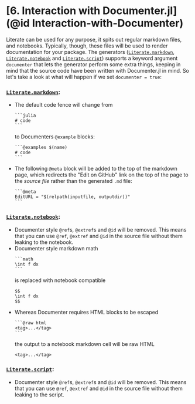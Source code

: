 # [**6.** Interaction with Documenter.jl](@id Interaction-with-Documenter)

Literate can be used for any purpose, it spits out regular markdown files,
and notebooks. Typically, though, these files will be used to render documentation
for your package. The generators ([`Literate.markdown`](@ref), [`Literate.notebook`](@ref)
and [`Literate.script`](@ref)) supports a keyword argument `documenter` that lets
the generator perform some extra things, keeping in mind that the source code have been
written with Documenter.jl in mind. So let's take a look at what will happen
if we set `documenter = true`:

### [`Literate.markdown`](@ref):
- The default code fence will change from
  ````
  ```julia
  # code
  ```
  ````
  to Documenters `@example` blocks:
  ````
  ```@examples $(name)
  # code
  ```
  ````
- The following `@meta` block will be added to the top of the markdown page,
  which redirects the "Edit on GitHub" link on the top of the page to the
  *source file* rather than the generated `.md` file:
  ````
  ```@meta
  EditURL = "$(relpath(inputfile, outputdir))"
  ```
  ````

### [`Literate.notebook`](@ref):
- Documenter style `@ref`s, `@extref`s and `@id` will be removed. This means that you can use
  `@ref`, `@extref` and `@id` in the source file without them leaking to the notebook.
- Documenter style markdown math
  ````
  ```math
  \int f dx
  ```
  ````
  is replaced with notebook compatible
  ```
  $$
  \int f dx
  $$
  ```
- Whereas Documenter requires HTML blocks to be escaped
  ````
  ```@raw html
  <tag>...</tag>
  ```
  ````
  the output to a notebook markdown cell will be raw HTML
  ```
  <tag>...</tag>
  ```

### [`Literate.script`](@ref):
- Documenter style `@ref`s, `@extref`s and `@id` will be removed. This means that you can use
  `@ref`, `@extref` and `@id` in the source file without them leaking to the script.

